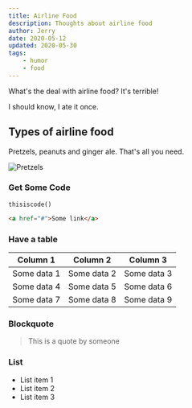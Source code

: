 ```yaml
---
title: Airline Food
description: Thoughts about airline food
author: Jerry
date: 2020-05-12
updated: 2020-05-30
tags:
    - humor
    - food
---
```


What's the deal with airline food? It's terrible!
<!-- excerpt -->

I should know, I ate it once.

## Types of airline food

Pretzels, peanuts and ginger ale. That's all you need.

![Pretzels](/assets/img/posts/pretzels.jpg)

### Get Some Code
`thisiscode()`

```html
<a href="#">Some link</a>
```

### Have a table
| Column 1 | Column 2 | Column 3 |
| -------- | -------- | -------- |
| Some data 1 | Some data 2 | Some data 3 |
| Some data 4 | Some data 5 | Some data 6 |
| Some data 7 | Some data 8 | Some data 9 |


### Blockquote

> This is a quote by someone

### List
- List item 1
- List item 2
- List item 3
